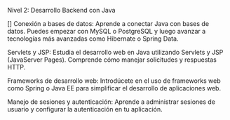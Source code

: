 Nivel 2: Desarrollo Backend con Java

 [] Conexión a bases de datos: Aprende a conectar Java con bases de datos. Puedes empezar con MySQL o PostgreSQL y luego avanzar a tecnologías más avanzadas como Hibernate o Spring Data.

Servlets y JSP: Estudia el desarrollo web en Java utilizando Servlets y JSP (JavaServer Pages). Comprende cómo manejar solicitudes y respuestas HTTP.

Frameworks de desarrollo web: Introdúcete en el uso de frameworks web como Spring o Java EE para simplificar el desarrollo de aplicaciones web.

Manejo de sesiones y autenticación: Aprende a administrar sesiones de usuario y configurar la autenticación en tu aplicación.
